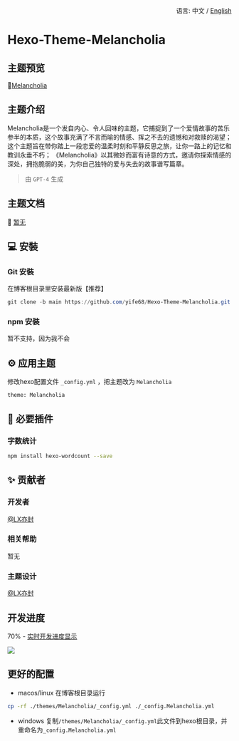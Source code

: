 <div align="right">
  语言:
  中文 / 
  <a title="English" href="/README_EN.md">English</a>
</div>

# Hexo-Theme-Melancholia

## 主题预览

🤟[Melancholia](https://yi.meuicat.com/)

## 主题介绍

Melancholia是一个发自内心、令人回味的主题，它捕捉到了一个爱情故事的苦乐参半的本质，这个故事充满了不言而喻的情感、挥之不去的遗憾和对救赎的渴望；
这个主题旨在带你踏上一段恋爱的温柔时刻和平静反思之旅，让你一路上的记忆和教训永垂不朽；
《Melancholia》以其微妙而富有诗意的方式，邀请你探索情感的深处，拥抱脆弱的美，为你自己独特的爱与失去的故事谱写篇章。

> 由 `GPT-4` 生成

## 主题文档

📖 [暂无](https://github.com/yife68/Hexo-Theme-Melancholia)

## 💻 安裝

### Git 安裝

在博客根目录里安装最新版【推荐】

```powershell
git clone -b main https://github.com/yife68/Hexo-Theme-Melancholia.git themes/Melancholia
```

### npm 安裝

暂不支持，因为我不会

## ⚙ 应用主题

修改hexo配置文件 `_config.yml` ，把主题改为 `Melancholia`

```
theme: Melancholia
```

## 🛑 必要插件

### 字数统计

```bash
npm install hexo-wordcount --save
```

## ✨ 贡献者

### 开发者
[@LX亦封](https://github.com/yife68)
### 相关帮助
暂无
### 主题设计
[@LX亦封](https://github.com/yife68)

## 开发进度
70% - [实时开发进度显示](https://meuicat.com/project/)

![](https://wakatime.com/badge/user/83fb0ced-264a-4219-b3ae-e8d36271fda7/project/f0001bb9-18f5-4eb4-9d36-17d87d7d9a73.svg)

## 更好的配置
- macos/linux
在博客根目录运行
```bash
cp -rf ./themes/Melancholia/_config.yml ./_config.Melancholia.yml
```
- windows
复制```/themes/Melancholia/_config.yml```此文件到hexo根目录，并重命名为```_config.Melancholia.yml```
